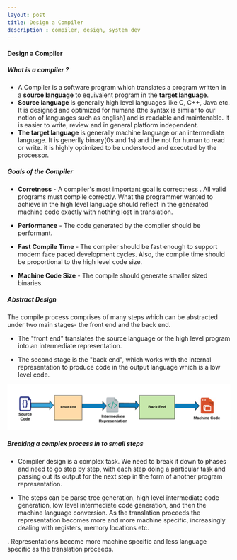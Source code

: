```yaml
---
layout: post
title: Design a Compiler
description : compiler, design, system dev
---
```


#### Design a Compiler

##### What is a compiler ?
* A Compiler is a software program which translates a program written in a **source language** to equivalent program in the  **target language**.
* **Source language** is generally high level languages like C, C++, Java etc. It is designed and optimized for humans (the syntax is similar to our notion of languages such as english) and is readable and maintenable. It is easier to write, review and in general platform independent.
* **The target language**  is generally machine language or an intermediate language. It is generlly binary(0s and 1s) and the not 
for human to read or write. it is highly optimized to be understood  and executed by the processor.


##### Goals of the Compiler
* **Corretness** - A compiler's most important goal is correctness . All valid programs must compile correctly. What the programmer wanted to achieve in the high level language should reflect in the generated machine code exactly with nothing lost in translation. 

* **Performance** - The code generated by the compiler should be performant.

* **Fast Compile Time** - The compiler should be fast enough to support modern face paced development cycles. Also, the compile time should be proportional to the high level code size.

* **Machine Code Size** - The compile should generate smaller sized binaries.

##### Abstract Design
The compile process comprises of many steps which can be abstracted under two main stages- the front end and the back end.
* The "front end" translates the source language or the high level program into an intermediate representation. 

* The second stage is the "back end", which works with the internal representation to produce code in the output language which is a low level code. 

![Two Stage Compiler Design](/images/two_stage.png "Two Stage Compiler Design")

##### Breaking a complex process in to small steps

* Compiler design is a complex task. We need to break it down to phases and need to go step by step, with each step doing a particular task and passing out its output for the next step in the form of another program representation. 

* The steps can be parse tree generation, high level intermediate code generation, low level intermediate code generation, and then the machine language conversion. As the translation proceeds the representation becomes more and more machine specific, increasingly dealing with registers, memory locations etc.

. Representations become more machine specific and less language specific as the translation proceeds.



 
